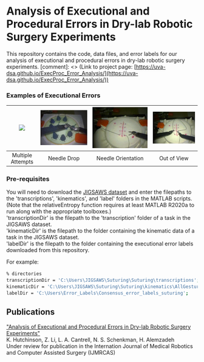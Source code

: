 # Analysis of Executional and Procedural Errors in Dry-lab Robotic Surgery Experiments

This repository contains the code, data files, and error labels for our analysis of executional and procedural errors in dry-lab robotic surgery experiments.
[comment]: <> (Link to project page: [https://uva-dsa.github.io/ExecProc_Error_Analysis/](https://uva-dsa.github.io/ExecProc_Error_Analysis/))

### Examples of Executional Errors
|<img src="https://github.com/UVA-DSA/ExecProc_Error_Analysis/blob/main/Executional_Error_Example_Clips/multipleattempts_S_G3_D001_1150_1561.gif" width="500px"> | <img src="https://github.com/UVA-DSA/ExecProc_Error_Analysis/blob/main/Executional_Error_Example_Clips/needledrop_NP_G1_D001_428_606.gif" width="500px"> | <img src="https://github.com/UVA-DSA/ExecProc_Error_Analysis/blob/main/Executional_Error_Example_Clips/needleorientation_S_G4_G005_611_726.gif" width="500px"> | <img src="https://github.com/UVA-DSA/ExecProc_Error_Analysis/blob/main/Executional_Error_Example_Clips/outofview_S_G6_I004_1866_2027.gif" width="500px"> |
|:--:|:--:|:--:|:--:|
| Multiple Attempts | Needle Drop | Needle Orientation | Out of View |


### Pre-requisites
You will need to download the [JIGSAWS dataset](https://cirl.lcsr.jhu.edu/research/hmm/datasets/jigsaws_release/) and enter the filepaths to the 'transcriptions', 'kinematics', and 'label' folders in the MATLAB scripts. (Note that the relativeEntropy function requires at least MATLAB R2020a to run along with the appropriate toolboxes.) </br>
'transcriptionDir' is the filepath to the 'transcription' folder of a task in the JIGSAWS dataset. </br>
'kinematicDir' is the filepath to the folder containing the kinematic data of a task in the JIGSAWS dataset. </br>
'labelDir' is the filepath to the folder containing the executional error labels downloaded from this repository. </br>

For example: 
```sh
% directories
transcriptionDir = 'C:\Users\JIGSAWS\Suturing\Suturing\transcriptions';
kinematicDir = 'C:\Users\JIGSAWS\Suturing\Suturing\kinematics\AllGestures';
labelDir = 'C:\Users\Error_Labels\Consensus_error_labels_suturing';
```

## Publications
["Analysis of Executional and Procedural Errors in Dry-lab Robotic Surgery Experiments"](https://arxiv.org/abs/2106.11962) </br> 
K. Hutchinson, Z. Li, L. A. Cantrell, N. S. Schenkman, H. Alemzadeh </br>
Under review for publication in the Internation Journal of Medical Robotics and Computer Assisted Surgery (IJMRCAS)
